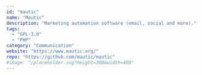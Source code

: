 ```yaml
---
id: "mautic"
name: "Mautic"
description: "Marketing automation software (email, social and more)."
tags:
  - "GPL-3.0"
  - "PHP"
category: "Communication"
website: "https://www.mautic.org/"
repo: "https://github.com/mautic/mautic"
#image: "/placeholder.svg?height=300&width=400"
---
```


